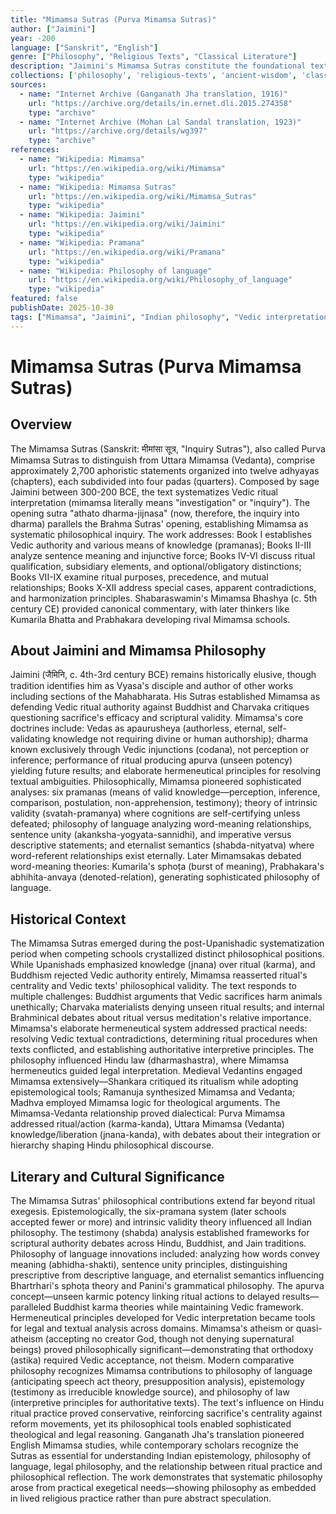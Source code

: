 ```yaml
---
title: "Mimamsa Sutras (Purva Mimamsa Sutras)"
author: ["Jaimini"]
year: -200
language: ["Sanskrit", "English"]
genre: ["Philosophy", "Religious Texts", "Classical Literature"]
description: "Jaimini's Mimamsa Sutras constitute the foundational text of Purva Mimamsa, one of six orthodox Hindu philosophical systems, establishing systematic hermeneutics for interpreting Vedic ritual injunctions and their philosophical implications. Composed between 300-200 BCE, this work of approximately 2,700 sutras across twelve chapters (adhyayas) addresses fundamental questions: How do we know Vedic injunctions are valid? What constitutes proper ritual action (dharma)? How do scriptural commands relate to philosophical knowledge? The text develops sophisticated philosophy of language, epistemology of testimony (shabda-pramana), theory of meaning and sentence unity, and metaphysics of action and its unseen results (apurva). Beyond ritual exegesis, Mimamsa contributed crucial philosophical innovations: establishing Vedic texts as self-validating eternal knowledge (apaurusheya), analyzing imperative versus descriptive language, and theorizing how linguistic meaning arises. Ganganath Jha's and Mohan Lal Sandal's English translations made this philosophically dense text accessible to global scholarship on Indian epistemology and philosophy of language."
collections: ['philosophy', 'religious-texts', 'ancient-wisdom', 'classical-literature', 'philosophical-works']
sources:
  - name: "Internet Archive (Ganganath Jha translation, 1916)"
    url: "https://archive.org/details/in.ernet.dli.2015.274358"
    type: "archive"
  - name: "Internet Archive (Mohan Lal Sandal translation, 1923)"
    url: "https://archive.org/details/wg397"
    type: "archive"
references:
  - name: "Wikipedia: Mimamsa"
    url: "https://en.wikipedia.org/wiki/Mimamsa"
    type: "wikipedia"
  - name: "Wikipedia: Mimamsa Sutras"
    url: "https://en.wikipedia.org/wiki/Mimamsa_Sutras"
    type: "wikipedia"
  - name: "Wikipedia: Jaimini"
    url: "https://en.wikipedia.org/wiki/Jaimini"
    type: "wikipedia"
  - name: "Wikipedia: Pramana"
    url: "https://en.wikipedia.org/wiki/Pramana"
    type: "wikipedia"
  - name: "Wikipedia: Philosophy of language"
    url: "https://en.wikipedia.org/wiki/Philosophy_of_language"
    type: "wikipedia"
featured: false
publishDate: 2025-10-30
tags: ["Mimamsa", "Jaimini", "Indian philosophy", "Vedic interpretation", "epistemology", "philosophy of language", "dharma", "ritual philosophy", "Hindu philosophy", "public domain"]
---
```


# Mimamsa Sutras (Purva Mimamsa Sutras)

## Overview

The Mimamsa Sutras (Sanskrit: मीमांसा सूत्र, "Inquiry Sutras"), also called Purva Mimamsa Sutras to distinguish from Uttara Mimamsa (Vedanta), comprise approximately 2,700 aphoristic statements organized into twelve adhyayas (chapters), each subdivided into four padas (quarters). Composed by sage Jaimini between 300-200 BCE, the text systematizes Vedic ritual interpretation (mimamsa literally means "investigation" or "inquiry"). The opening sutra "athato dharma-jijnasa" (now, therefore, the inquiry into dharma) parallels the Brahma Sutras' opening, establishing Mimamsa as systematic philosophical inquiry. The work addresses: Book I establishes Vedic authority and various means of knowledge (pramanas); Books II-III analyze sentence meaning and injunctive force; Books IV-VI discuss ritual qualification, subsidiary elements, and optional/obligatory distinctions; Books VII-IX examine ritual purposes, precedence, and mutual relationships; Books X-XII address special cases, apparent contradictions, and harmonization principles. Shabaraswamin's Mimamsa Bhashya (c. 5th century CE) provided canonical commentary, with later thinkers like Kumarila Bhatta and Prabhakara developing rival Mimamsa schools.

## About Jaimini and Mimamsa Philosophy

Jaimini (जैमिनि, c. 4th-3rd century BCE) remains historically elusive, though tradition identifies him as Vyasa's disciple and author of other works including sections of the Mahabharata. His Sutras established Mimamsa as defending Vedic ritual authority against Buddhist and Charvaka critiques questioning sacrifice's efficacy and scriptural validity. Mimamsa's core doctrines include: Vedas as apaurusheya (authorless, eternal, self-validating knowledge not requiring divine or human authorship); dharma known exclusively through Vedic injunctions (codana), not perception or inference; performance of ritual producing apurva (unseen potency) yielding future results; and elaborate hermeneutical principles for resolving textual ambiguities. Philosophically, Mimamsa pioneered sophisticated analyses: six pramanas (means of valid knowledge—perception, inference, comparison, postulation, non-apprehension, testimony); theory of intrinsic validity (svatah-pramanya) where cognitions are self-certifying unless defeated; philosophy of language analyzing word-meaning relationships, sentence unity (akanksha-yogyata-sannidhi), and imperative versus descriptive statements; and eternalist semantics (shabda-nityatva) where word-referent relationships exist eternally. Later Mimamsakas debated word-meaning theories: Kumarila's sphoṭa (burst of meaning), Prabhakara's abhihita-anvaya (denoted-relation), generating sophisticated philosophy of language.

## Historical Context

The Mimamsa Sutras emerged during the post-Upanishadic systematization period when competing schools crystallized distinct philosophical positions. While Upanishads emphasized knowledge (jnana) over ritual (karma), and Buddhism rejected Vedic authority entirely, Mimamsa reasserted ritual's centrality and Vedic texts' philosophical validity. The text responds to multiple challenges: Buddhist arguments that Vedic sacrifices harm animals unethically; Charvaka materialists denying unseen ritual results; and internal Brahminical debates about ritual versus meditation's relative importance. Mimamsa's elaborate hermeneutical system addressed practical needs: resolving Vedic textual contradictions, determining ritual procedures when texts conflicted, and establishing authoritative interpretive principles. The philosophy influenced Hindu law (dharmashastra), where Mimamsa hermeneutics guided legal interpretation. Medieval Vedantins engaged Mimamsa extensively—Shankara critiqued its ritualism while adopting epistemological tools; Ramanuja synthesized Mimamsa and Vedanta; Madhva employed Mimamsa logic for theological arguments. The Mimamsa-Vedanta relationship proved dialectical: Purva Mimamsa addressed ritual/action (karma-kanda), Uttara Mimamsa (Vedanta) knowledge/liberation (jnana-kanda), with debates about their integration or hierarchy shaping Hindu philosophical discourse.

## Literary and Cultural Significance

The Mimamsa Sutras' philosophical contributions extend far beyond ritual exegesis. Epistemologically, the six-pramana system (later schools accepted fewer or more) and intrinsic validity theory influenced all Indian philosophy. The testimony (shabda) analysis established frameworks for scriptural authority debates across Hindu, Buddhist, and Jain traditions. Philosophy of language innovations included: analyzing how words convey meaning (abhidha-shakti), sentence unity principles, distinguishing prescriptive from descriptive language, and eternalist semantics influencing Bhartrhari's sphoṭa theory and Panini's grammatical philosophy. The apurva concept—unseen karmic potency linking ritual actions to delayed results—paralleled Buddhist karma theories while maintaining Vedic framework. Hermeneutical principles developed for Vedic interpretation became tools for legal and textual analysis across domains. Mimamsa's atheism or quasi-atheism (accepting no creator God, though not denying supernatural beings) proved philosophically significant—demonstrating that orthodoxy (astika) required Vedic acceptance, not theism. Modern comparative philosophy recognizes Mimamsa contributions to philosophy of language (anticipating speech act theory, presupposition analysis), epistemology (testimony as irreducible knowledge source), and philosophy of law (interpretive principles for authoritative texts). The text's influence on Hindu ritual practice proved conservative, reinforcing sacrifice's centrality against reform movements, yet its philosophical tools enabled sophisticated theological and legal reasoning. Ganganath Jha's translation pioneered English Mimamsa studies, while contemporary scholars recognize the Sutras as essential for understanding Indian epistemology, philosophy of language, legal philosophy, and the relationship between ritual practice and philosophical reflection. The work demonstrates that systematic philosophy arose from practical exegetical needs—showing philosophy as embedded in lived religious practice rather than pure abstract speculation.
